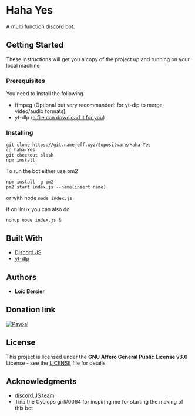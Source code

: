 # Haha Yes

A multi function discord bot.

## Getting Started

These instructions will get you a copy of the project up and running on your local machine

### Prerequisites

You need to install the following


* ffmpeg (Optional but very recommanded: for yt-dlp to merge video/audio formats)
* yt-dlp ([a file can download it for you](prereq.js))

### Installing
```
git clone https://git.namejeff.xyz/Supositware/Haha-Yes
cd haha-Yes
git checkout slash
npm install
```

To run the bot either use pm2
```
npm install -g pm2
pm2 start index.js --name(insert name)
```
or with node ``node index.js``

If on linux you can also do

``nohup node index.js &``

## Built With

* [Discord.JS](https://github.com/discordjs/discord.js)
* [yt-dlp](https://github.com/yt-dlp/yt-dlp)

## Authors

* **Loïc Bersier**

## Donation link

[![Paypal](https://www.paypalobjects.com/en_US/CH/i/btn/btn_donateCC_LG.gif)](https://www.paypal.com/paypalme2/supositware/)

## License

This project is licensed under the **GNU Affero General Public License v3.0** License - see the [LICENSE](LICENSE) file for details

## Acknowledgments

* [discord.JS team](https://github.com/discordjs/discord.js)
* Tina the Cyclops girl#0064 for inspiring me for starting the making of this bot
